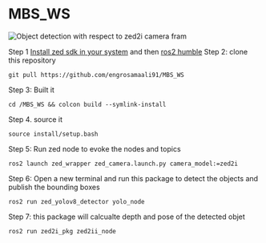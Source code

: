 # MBS_WS
![Object detection with respect to zed2i camera fram](assets/demo.gif)

Step 1
[Install zed sdk in your system](https://www.stereolabs.com/docs/installation/linux) and then [ros2 humble](https://docs.ros.org/en/humble/Installation.html)
Step 2: clone this repository
```
git pull https://github.com/engrosamaali91/MBS_WS
```
Step 3: Built it
```
cd /MBS_WS && colcon build --symlink-install 
```
Step 4. source it 
```
source install/setup.bash
```

Step 5: Run zed node to evoke the nodes and topics 
```
ros2 launch zed_wrapper zed_camera.launch.py camera_model:=zed2i
```

Step 6: Open a new terminal and run this package to detect the objects and publish the bounding boxes
```
ros2 run zed_yolov8_detector yolo_node
```
Step 7: this package will calcualte depth and pose of the detected objet
```
ros2 run zed2i_pkg zed2ii_node
```

